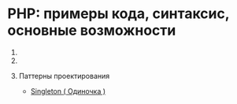 # PHP: примеры кода, синтаксис, основные возможности

1. 
2. 

10. Паттерны проектирования
    * [Singleton ( Одиночка )](/10_Patterns/1_Singleton)
